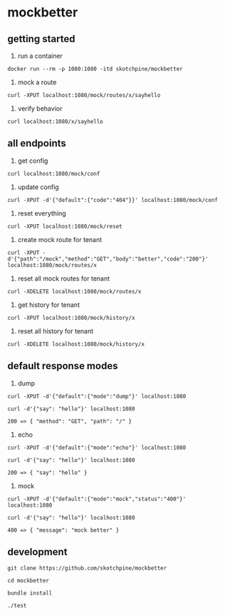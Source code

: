 # mockbetter

## getting started

1. run a container

  `docker run --rm -p 1080:1080 -itd skotchpine/mockbetter`

1. mock a route

  `curl -XPUT localhost:1080/mock/routes/x/sayhello`

1. verify behavior

  `curl localhost:1080/x/sayhello`

## all endpoints

1. get config

  `curl localhost:1080/mock/conf`

1. update config

  `curl -XPUT -d'{"default":{"code":"404"}}' localhost:1080/mock/conf`

1. reset everything

  `curl -XPUT localhost:1080/mock/reset`

1. create mock route for tenant

  `curl -XPUT -d'{"path":"/mock","method":"GET","body":"better","code":"200"}' localhost:1080/mock/routes/x`

1. reset all mock routes for tenant

  `curl -XDELETE localhost:1080/mock/routes/x`

1. get history for tenant

  `curl -XPUT localhost:1080/mock/history/x`

1. reset all history for tenant

  `curl -XDELETE localhost:1080/mock/history/x`

## default response modes

1. dump

`curl -XPUT -d'{"default":{"mode":"dump"}' localhost:1080`

`curl -d'{"say": "hello"}' localhost:1080`

`200 => { "method": "GET", "path": "/" }`

1. echo

`curl -XPUT -d'{"default":{"mode":"echo"}' localhost:1080`

`curl -d'{"say": "hello"}' localhost:1080`

`200 => { "say": "hello" }`

1. mock

`curl -XPUT -d'{"default":{"mode":"mock","status":"400"}' localhost:1080`

`curl -d'{"say": "hello"}' localhost:1080`

`400 => { "message": "mock better" }`

## development

`git clone https://github.com/skotchpine/mockbetter`

`cd mockbetter`

`bundle install`

`./test`
